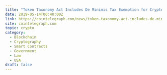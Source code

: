 ```yaml
---
title: "Token Taxonomy Act Includes De Minimis Tax Exemption for Crypto"
date: 2019-05-14T00:40:00Z
link: https://cointelegraph.com/news/token-taxonomy-act-includes-de-minimis-tax-exemption-for-crypto?utm_medium=RSS&utm_source=hune
site: cointelegraph.com
topic: crypto
category:
  - Blockchain
  - Cryptography
  - Smart Contracts
  - Government
  - Law
  - USA
draft: false
---
```

